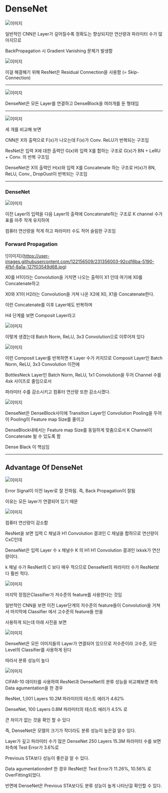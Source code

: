 # DenseNet

![이미지](https://user-images.githubusercontent.com/122156509/231355963-0f8ecf16-226a-4509-8500-9aec3d54d26e.jpg)

 일반적인 CNN은 Layer가 깊어질수록 정확도는 향상되지만 연산량과 파라미터 수가 많아지므로
 
BackPropagation 시 Gradient Vanishing 문제가 발생함

![이미지](https://user-images.githubusercontent.com/122156509/231355970-20f2de17-fe62-4ffd-b9fd-55ecd83e00dc.jpg)

이걸 해결해기 위해 ResNet은 Residual Connection을 사용함 (= Skip-Connection)

---

![이미지](https://user-images.githubusercontent.com/122156509/231355972-751506d5-b02c-40f1-8a99-a684032cabdb.jpg)

DenseNet은 모든 Layer를 연결하고 DenseBlock을 여러개를 둔 형태임

---

![이미지](https://user-images.githubusercontent.com/122156509/231355983-88f0aebf-7391-4c86-b7f8-6be760427852.jpg)

세 개를 비교해 보면

CNN은 X의 출력으로 F(x)가 나오는데 F(x)가 Conv. ReLU가 반복되는 구조임

ResNet은 입력 X에 대한 출력인 G(x)와 입력 X를 합하는 구조로 G(x)가 BN + LeRU + Conv. 의 반복 구조임

DenseNet은 X의 출력인 H(x)와 입력 X를 Concatenate 하는 구조로 H(x)가 BN, ReLU, Conv., DropOust이 반복되는 구조임

---

### DenseNet

![이미지](https://user-images.githubusercontent.com/122156509/231355993-76b1a0c8-b1f5-4729-97b0-f2f1bbce7320.jpg)

이전 Layer의 입력을 다음 Layer의 출력에 Concatenate하는 구조로 K channel 수가 표를 아주 작게 유지하여

컴퓨터 연산량을 적게 하고 파라미터 수도 적어 슬림한 구조임

### Forward Propagation

![이미지}(https://user-images.githubusercontent.com/122156509/231356003-92cd16ba-5190-4fbf-8a1a-127f03549d68.jpg)

X0를 H1이라는 Convolution을 거치면 나오는 출력이 X1 인데 여기에 X0를 Concatenate하고

X0와 X1이 H2라는 Convolution을 거쳐 나온 X2에 X0, X1을 Concatenate한다.

이런 Concatenate를 이후 Layer에도 반복하며

H4 단계를 보면 Composit Layer라고

![이미지](https://user-images.githubusercontent.com/122156509/231356011-42e1a60a-fc29-490b-be93-711fef0507c5.jpg)

이렇게 생겼는데 Batch Norm, ReLU, 3x3 Convolution으로 이루어져 있다

![이미지](https://user-images.githubusercontent.com/122156509/231356019-ddd52139-1e7b-4ca3-857c-c476ba8b61e6.jpg)

이런 Composit Layer를 반복하면 K Layer 수가 커지므로 Composit Layer인 Batch Norm, ReLU, 3x3 Convolution 이전에

BottlesNeck Layer인 Batch Norm, ReLU, 1x1 Convolution을 두어 Channel 수를 4xk 사이즈로 줄임으로서

파라미터 수를 감소시키고 컴퓨터 연산량 또한 감소시켰다.

![이미지](https://user-images.githubusercontent.com/122156509/231356030-4b0dff0e-03a0-4a3a-b406-fe7e1c681982.jpg)

DenseNet은 DenseBlock사이에 Transition Layer인 Convolution Pooling을 두어 이 Pooling이 Feature map Size를 줄이고

DenseBlock내에서는 Feature map Size를 동일하게 맞춤으로서 K Channel이 Concatenate 될 수 있도록 함

Dense Black 이 핵심임

---

## Advantage Of DenseNet

![이미지](https://user-images.githubusercontent.com/122156509/231356037-28e1e0a7-5de8-46ac-85c5-99bc2275f616.jpg)

Error Signal이 이전 layer로 잘 전파됨. 즉, Back Propagation이 잘됨

이유는 모든 layer가 연결되어 있기 때문

![이미지](https://user-images.githubusercontent.com/122156509/231356046-506d57d3-2662-4363-bf81-dc25b4cc3243.jpg)

컴퓨터 연산량이 감소함

ResNet을 보면 입력 C 채널과 H1 Convolution 결과인 C 채널을 합하므로 연산량이 CxC인데

DenseNet은 입력 Layer 수 x 채널수 K 의 H1 H1 Convolution 결과인 lxkxk가 연산량이다.

k 채널 수가 ResNet의 C 보다 매우 적으므로 DenseNet의 파라미터 수가 ResNet보다 훨씬 적다.

![이미지](https://user-images.githubusercontent.com/122156509/231356055-948315e8-6ae6-48a6-8987-8a4d28c9a73c.jpg)

마지막 장점은Classifier가 저수준의 feature를 사용한다는 것임

일반적인 CNN을 보면 이전 Layer단계의 저수준의 feature들이 Convolution을 거쳐서 마지막에 Classifier 에서 고수준의 feature들 만을

사용하게 되는데 아래 사진을 보면

![이미지](https://user-images.githubusercontent.com/122156509/231356061-dc5fc055-a32e-485c-a1a8-89d08fce21cd.jpg)

DenseNet은 모든 이미지들의 Layer가 연결되어 있으므로 저수준이라 고수준, 모든 Level의 Classifier를 사용하게 된다

따라서 분류 성능이 높다

![이미지](https://user-images.githubusercontent.com/122156509/231356080-e70eed1c-3c85-4892-b032-526de0ea1c82.jpg)

CIFAR-10 데이터를 사용하여 ResNet과 DenseNet의 분류 성능을 비교해보면 좌측 Data agumentation을 한 경우

ResNet, 1,001 Layers 10.2M 파라미터의 테스트 에러가 4.62%

DenseNet, 100 Layers 0.8M 파라미터의 테스트 에러가 4.5% 로

큰 차이가 없는 것을 확인 할 수 있다

즉, DenseNet은 모델의 크기가 작더라도 분류 성능이 높은걸 알수 있다.

Layer가 깊고 파라미터 수가 많은 DenseNet 250 Layers 15.3M 파라미터 수를 보면 좌측에 Test Error가 3.6%로

Previouis STA보다 성능이 좋은걸 알 수 있다.

Data agumentationdmf 한 경우 ResNet은 Test Error가 11.26%, 10.56% 로 OverFitting되었다.

반면에 DenseNet은 Previous STA보다도 분류 성능이 높게 나타난걸 확인할 수 있다.
